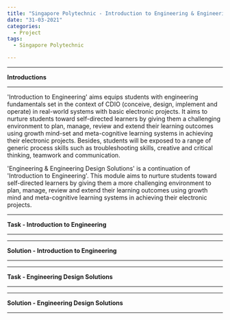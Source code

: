 ```yaml
---
title: "Singapore Polytechnic - Introduction to Engineering & Engineering Design Solutions"
date: "31-03-2021"
categories:
  - Project
tags:
  - Singapore Polytechnic

---
```


***

<strong>Introductions</strong>

***
'Introduction to Engineering' aims equips students with engineering fundamentals set in the context of CDIO (conceive, design, implement and operate) in real-world systems with basic electronic projects. It aims to nurture students toward self-directed learners by giving them a challenging environment to plan, manage, review and extend their learning outcomes using growth mind-set and meta-cognitive learning systems in achieving their electronic projects. Besides, students will be exposed to a range of generic process skills such as troubleshooting skills, creative and critical thinking, teamwork and communication.

'Engineering & Engineering Design Solutions' is a continuation of 'Introduction to Engineering'. This module aims to nurture students toward self-directed learners by giving them a more challenging environment to plan, manage, review and extend their learning outcomes using growth mind and meta-cognitive learning systems in achieving their electronic projects.


***

<strong>Task - Introduction to Engineering</strong>

***

***

<strong>Solution - Introduction to Engineering</strong>

***
***

<strong>Task - Engineering Design Solutions</strong>

***

***

<strong>Solution - Engineering Design Solutions</strong>

***
